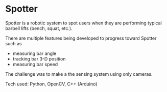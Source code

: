 # Spotter

Spotter is a robotic system to spot users when they are performing typical barbell lifts (bench, squat, etc.). 

There are multiple features being developed to progress toward Spotter such as  
- measuring bar angle
- tracking bar 3-D position
- measuring bar speed

The challenge was to make a the sensing system using only cameras. 

Tech used: Python, OpenCV, C++ (Arduino)